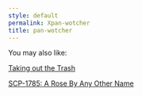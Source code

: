 ```yaml
---
style: default
permalink: Xpan-wotcher
title: pan-wotcher
---
```

You may also like:

[Taking out the Trash](http://scp-wiki.net/taking-out-the-trash)

[SCP-1785: A Rose By Any Other Name](http://scp-wiki.net/scp-1785)
